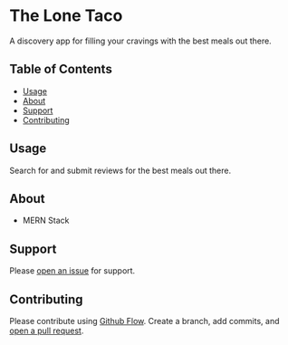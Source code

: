 # The Lone Taco

A discovery app for filling your cravings with the best meals out there.

## Table of Contents

- [Usage](#usage)
- [About](#about)
- [Support](#support)
- [Contributing](#contributing)

## Usage

Search for and submit reviews for the best meals out there.


## About

- MERN Stack

## Support

Please [open an issue](https://github.com/dmaddox/TheLoneTaco/issues/new) for support.

## Contributing

Please contribute using [Github Flow](https://guides.github.com/introduction/flow/). Create a branch, add commits, and [open a pull request](https://github.com/maddox/TheLoneTaco/compare/).